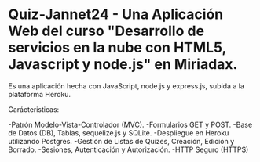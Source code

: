 # Quiz-Jannet24 - Una Aplicación Web del curso "Desarrollo de servicios en la nube con HTML5, Javascript y node.js" en Miriadax.

Es una aplicación hecha con JavaScript, node.js y express.js, subida a la plataforma Heroku.

Carácteristicas: 

-Patrón Modelo-Vista-Controlador (MVC).
-Formularios GET y POST.
-Base de Datos (DB), Tablas, sequelize.js y SQLite.
-Despliegue en Heroku utilizando Postgres.
-Gestión de Listas de Quizes, Creación, Edición y Borrado.
-Sesiones, Autenticación y Autorización.
-HTTP Seguro (HTTPS)
